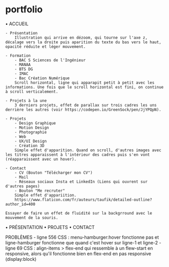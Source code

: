 # portfolio

• ACCUEIL

    - Présentation
        Illustration qui arrive en dézoom, qui tourne sur l'axe z, décalage vers la droite puis aparition du texte du bas vers le haut, opacité réduite et léger mouvement.

    - Formation
        - BAC S Sciences de l'Ingénieur
        - MANAA
        - BTS DG
        - IMAC
        - Bac Création Numérique
        Scroll horizontal, ligne qui apparapit petit à petit avec les informations. Une fois que le scroll horizontal est fini, on continue à scroll verticalement.

    - Projets à la une
        3 derniers projets, effet de parallax sur trois cadres les uns derrière les autres (voir https://codepen.io/GreenSock/pen/JjYPQpN).

    - Projets
        - Design Graphique
        - Motion Design
        - Photographie
        - Web
        - UX/UI Design
        - Création 3D
        Simple effet d'apparition. Quand on scroll, d'autres images avec les titres apparaissent à l'intérieur des cadres puis s'en vont (réapparaissent avec un hover).

    - Contact
        - CV (Bouton "Télécharger mon CV")
        - Mail
        - Réseaux sociaux Insta et LinkedIn (Liens qui ouvrent sur d'autres pages)
        - Bouton "Me recruter"
        Simple effet d'appariition.
        https://www.flaticon.com/fr/auteurs/taufik/detailed-outline?author_id=400

    Essayer de faire un effet de fluidité sur la backgrround avec le mouvement de la souris.

• PRÉSENTATION
• PROJETS
• CONTACT

PROBLÈMES
    - ligne 556 CSS : menu-hamburger:hover fonctionne pas et ligne-hamburger fonctionne que quand c'est hover sur ligne-1 et ligne-2
    - ligne 69 CSS : align-items > flex-end qui ressemble à un flew-start en responsive, alors qu'il fonctionne bien en flex-end en pas responsive (display:block)